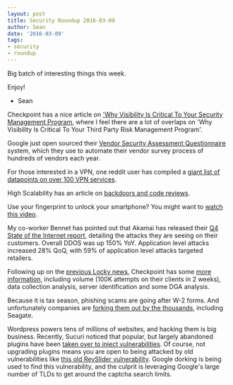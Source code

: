 ```yaml
---
layout: post
title: Security Roundup 2016-03-09
author: Sean
date: '2016-03-09'
tags:
- security
- roundup
---
```


Big batch of interesting things this week.

Enjoy!

- Sean

Checkpoint has a nice article on ['Why Visibility Is Critical To Your Security Management Program](http://bit.ly/1OZioib), where I feel there are a lot of overlaps on 'Why Visibility Is Critical To Your Third Party Risk Management Program'.

Google just open sourced their [Vendor Security Assessment Questionnaire](http://bit.ly/1URl2hs) system, which they use to automate their vendor survey process of hundreds of vendors each year.

For those interested in a VPN, one reddit user has compiled a [giant list of datapoints on over 100 VPN services](http://bit.ly/1QCb6VZ).

High Scalability has an article on [backdoors and code reviews](http://bit.ly/1Ykhu72).

Use your fingerprint to unlock your smartphone? You might want to [watch this video](http://bit.ly/1OZOKJL).

My co-worker Bennet has pointed out that Akamai has released their [Q4 State of the Internet report](http://akamai.me/1OZOkD1), detailing the attacks they are seeing on their customers. Overall DDOS was up 150% YoY. Application level attacks increased 28% QoQ, with 59% of application level attacks targeted retailers.

Following up on the [previous Locky news](http://bit.ly/1TJJr9C), Checkpoint has some [more information](http://bit.ly/21kp8yb), including volume (100K attempts on their clients in 2 weeks), data collection analysis, server identification and some DGA analysis.

Because it is tax season, phishing scams are going after W-2 forms. And unfortunately companies are [forking them out by the thousands](http://bit.ly/1U2N1eo), including Seagate.

Wordpress powers tens of millions of websites, and hacking them is big business. Recently, Sucuri noticed that popular, but largely abandoned plugins have been [taken over to inject vulnerabilities](http://bit.ly/1QADqcu). Of course, not upgrading plugins means you are open to being attacked by old vulnerabilities like [this old RevSlider vulnerability](http://bit.ly/1OX3okY). Google dorking is being used to find this vulnerability, and the culprit is leveraging Google's large number of TLDs to get around the captcha search limits.
